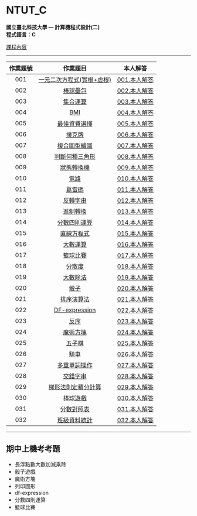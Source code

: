 # NTUT_C

**國立臺北科技大學 — 計算機程式設計(二)**  
**程式語言：C**

[課程內容](https://academic.ntut.edu.tw/jykuo/main/11339/17656/normalPost)

---

作業題號 | 作業題目 | 本人解答 |
|:--------:|:-------:|:--------:|
| 001 | [一元二次方程式(實根+虛根)](Homework/001.一元二次方程式(實根+虛根)/001.md) | [001.本人解答](Homework/001.一元二次方程式(實根+虛根)/001.c) |
| 002 | [棒球壘包](Homework/002.棒球壘包/002.md) | [002.本人解答](Homework/002.棒球壘包/002.c) |
| 003 | [集合運算](Homework/003.集合運算/003.md) | [003.本人解答](Homework/003.集合運算/003.c) |
| 004 | [BMI](Homework/004.BMI/004.md) | [004.本人解答](Homework/004.BMI/004.c) |
| 005 | [最佳資費選擇](Homework/005.最佳資費選擇/005.md) | [005.本人解答](Homework/005.最佳資費選擇/005.c) |
| 006 | [撲克牌](Homework/006.撲克牌/006.md) | [006.本人解答](Homework/006.撲克牌/006.c) |
| 007 | [複合圖型繪圖](Homework/007.複合圖型繪圖/007.md) | [007.本人解答](Homework/007.複合圖型繪圖/007.c) |
| 008 | [判斷何種三角形](Homework/008.判斷何種三角形/008.md) | [008.本人解答](Homework/008.判斷何種三角形/008.c) |
| 009 | [狀態轉換機](Homework/009.狀態轉換機/009.md) | [009.本人解答](Homework/009.狀態轉換機/009.c) |
| 010 | [電路](Homework/010.電路/010.md) | [010.本人解答](Homework/010.電路/010.c) |
| 011 | [葛雷碼](Homework/011.葛雷碼/011.md) | [011.本人解答](Homework/011.葛雷碼/011.c) |
| 012 | [反轉字串](Homework/012.反轉字串/012.md) | [012.本人解答](Homework/012.反轉字串/012.c) |
| 013 | [進制轉換](Homework/013.進制轉換/013.md) | [013.本人解答](Homework/013.進制轉換/013.c) |
| 014 | [分數四則運算](Homework/014.分數四則運算/014.md) | [014.本人解答](Homework/014.分數四則運算/014.c) |
| 015 | [直線方程式](Homework/015.直線方程式/015.md) | [015.本人解答](Homework/015.直線方程式/015.c) |
| 016 | [大數運算](Homework/016.大數運算/016.md) | [016.本人解答](Homework/016.大數運算/016.c) |
| 017 | [籃球比賽](Homework/017.籃球比賽/017.md) | [017.本人解答](Homework/017.籃球比賽/017.c) |
| 018 | [分散度](Homework/018.分散度/018.md) | [018.本人解答](Homework/018.分散度/018.c) |
| 019 | [大數除法](Homework/019.大數除法/019.md) | [019.本人解答](Homework/019.大數除法/019_AI.c) |
| 020 | [骰子](Homework/020.骰子/020.md) | [020.本人解答](Homework/020.骰子/020.c) |
| 021 | [排序演算法](Homework/021.排序演算法/021.md) | [021.本人解答](Homework/021.排序演算法/021.c) |
| 022 | [DF-expression](Homework/022.DF-expression/022.md) | [022.本人解答](Homework/022.DF-expression/022.c) |
| 023 | [反序](Homework/023.反序/023.md) | [023.本人解答](Homework/023.反序/023.c) |
| 024 | [魔術方塊](Homework/024.魔術方塊/024.md) | [024.本人解答](Homework/024.魔術方塊/024.c) |
| 025 | [五子棋](Homework/025.五子棋/025.md) | [025.本人解答](Homework/025.五子棋/025.c) |
| 026 | [騎車](Homework/026.騎車/026.md) | [026.本人解答](Homework/026.騎車/026_NotME.c) |
| 027 | [多重單詞操作](Homework/027.多重單詞操作/027.md) | [027.本人解答](Homework/027.多重單詞操作/027.c) |
| 028 | [交錯字串](Homework/028.交錯字串/028.md) | [028.本人解答](Homework/028.交錯字串/028.c) |
| 029 | [梯形法則定積分計算](Homework/029.梯形法則定積分計算/029.md) | [029.本人解答](Homework/029.梯形法則定積分計算/029.c) |
| 030 | [棒球遊戲](Homework/030.棒球遊戲/030.md) | [030.本人解答](Homework/030.棒球遊戲/030.c) |
| 031 | [分數對照表](Homework/031.分數對照表/031.md) | [031.本人解答](Homework/031.分數對照表/031.c) |
| 032 | [班級資料統計](Homework/032.班級資料統計/032.md) | [032.本人解答](Homework/032.班級資料統計/032.c) |

---

## 期中上機考考題

- 長浮點數大數加減乘除
- 骰子遊戲
- 魔術方塊
- 列印圖形
- df-expression
- 分數四則運算
- 籃球比賽
